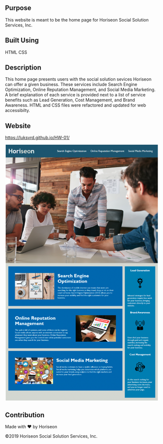 ## Purpose

This website is meant to be the home page for Horiseon Social Solution Services, Inc.

## Built Using

HTML
CSS

## Description

This home page presents users with the social solution sevices Horiseon can offer a given business. These services include Search Engine Optimization, Online Reputation Management, and Social Media Marketing. A brief explanation of each service is provided next to a list of service benefits such as Lead Generation, Cost Management, and Brand Awareness. HTML and CSS files were refactored and updated for web accessibilty.

## Website

https://luksvrd.github.io/HW-01/

![Horiseon Webpage Screenshot](https://github.com/luksvrd/HW-01/blob/master/assets/images/Horiseon%20Screen%20Shot.png)

## Contribution

Made with ❤️ by Horiseon

©️2019 Horiseon Social Solution Services, Inc.

